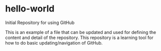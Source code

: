# hello-world
Initial Repository for using GitHub

This is an example of a file that can be updated and used for defining the content and detail of the repository.  This repository is a learning tool for how to do basic updating/navigation of GitHub.
